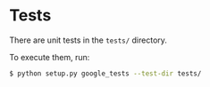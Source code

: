# Tests
There are unit tests in the `tests/` directory.

To execute them, run:

```sh
$ python setup.py google_tests --test-dir tests/
```
